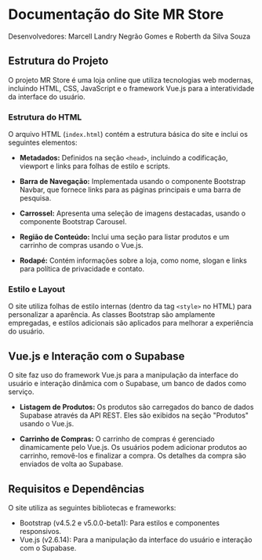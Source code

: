 # Documentação do Site MR Store


Desenvolvedores: Marcell Landry Negrão Gomes e Roberth da Silva Souza
                 

## Estrutura do Projeto

O projeto MR Store é uma loja online que utiliza tecnologias web modernas, incluindo HTML, CSS, JavaScript e o framework Vue.js para a interatividade da interface do usuário.


### Estrutura do HTML


O arquivo HTML (`index.html`) contém a estrutura básica do site e inclui os seguintes elementos:

- **Metadados:** Definidos na seção `<head>`, incluindo a codificação, viewport e links para folhas de estilo e scripts.
  
- **Barra de Navegação:** Implementada usando o componente Bootstrap Navbar, que fornece links para as páginas principais e uma barra de pesquisa.

- **Carrossel:** Apresenta uma seleção de imagens destacadas, usando o componente Bootstrap Carousel.

- **Região de Conteúdo:** Inclui uma seção para listar produtos e um carrinho de compras usando o Vue.js.

- **Rodapé:** Contém informações sobre a loja, como nome, slogan e links para política de privacidade e contato.


### Estilo e Layout


O site utiliza folhas de estilo internas (dentro da tag `<style>` no HTML) para personalizar a aparência. As classes Bootstrap são amplamente empregadas, e estilos adicionais são aplicados para melhorar a experiência do usuário.


## Vue.js e Interação com o Supabase


O site faz uso do framework Vue.js para a manipulação da interface do usuário e interação dinâmica com o Supabase, um banco de dados como serviço.

- **Listagem de Produtos:** Os produtos são carregados do banco de dados Supabase através da API REST. Eles são exibidos na seção "Produtos" usando o Vue.js.

- **Carrinho de Compras:** O carrinho de compras é gerenciado dinamicamente pelo Vue.js. Os usuários podem adicionar produtos ao carrinho, removê-los e finalizar a compra. Os detalhes da compra são enviados de volta ao Supabase.


## Requisitos e Dependências


O site utiliza as seguintes bibliotecas e frameworks:

- Bootstrap (v4.5.2 e v5.0.0-beta1): Para estilos e componentes responsivos.
- Vue.js (v2.6.14): Para a manipulação da interface do usuário e interação com o Supabase.

